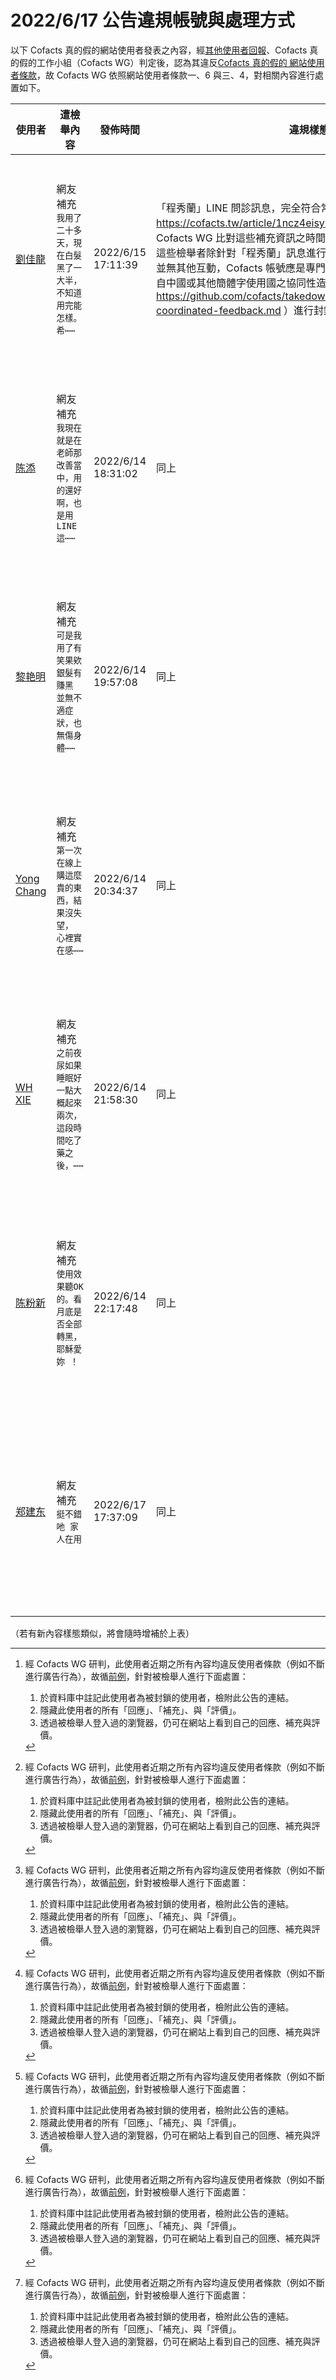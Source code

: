 2022/6/17 公告違規帳號與處理方式
=========

以下 Cofacts 真的假的網站使用者發表之內容，經[其他使用者回報](https://docs.google.com/spreadsheets/d/e/2PACX-1vRdcwXdC36xfgXfSMSk527Zbel9A-__vwRXkQ0NjkzSXoSPETCFc7sI7SoaAFdPCfskugtQL-Md8JgH/pubhtml?gid=438362561&single=true)、Cofacts 真的假的工作小組（Cofacts WG）判定後，認為其違反[Cofacts 真的假的 網站使用者條款](https://github.com/cofacts/rumors-site/blob/master/LEGAL.md)，故 Cofacts WG 依照網站使用者條款一、6 與三、4，對相關內容進行處置如下。

| 使用者 | 遭檢舉內容 | 發佈時間 | 違規樣態 | 處置 |
| ----- | -------- | ------- | ------- | --- |
| [劉佳龍](https://cofacts.github.io/community-builder/#/editorworks?showAll=1&day=365&userId=9VOdZoEBZ4FY5vnA2DXs) | 網友補充<br>`我用了二十多天，現在白髮黑了一大半，不知道用完能怎樣。希⋯⋯` | 2022/6/15 17:11:39 | 「程秀蘭」LINE 問診訊息，完全符合常見詐騙型態（見 https://cofacts.tw/article/1ncz4eisymvwo 的相似可疑訊息）。Cofacts WG 比對這些補充資訊之時間、用語、與使用者名稱，發現這些檢舉者除針對「程秀蘭」訊息進行回報補充之外，在 Cofacts 上並無其他互動，Cofacts 帳號應是專門為留言而開，故認定此應為來自中國或其他簡體字使用國之協同性造假行為（CIB），故循往例（ https://github.com/cofacts/takedowns/blob/master/2022/0617-coordinated-feedback.md ）進行封鎖。 | 隱藏所有被檢舉人發表之內容 [^block] |
| [陈添](https://cofacts.github.io/community-builder/#/editorworks?showAll=1&day=365&userId=bVO8YYEBZ4FY5vnA9DDr) | 網友補充<br>`我現在就是在老師那改善當中，用的還好啊，也是用LINE這⋯⋯` | 2022/6/14 18:31:02 | 同上 | 隱藏所有被檢舉人發表之內容 [^block] |
| [黎艳明](https://cofacts.github.io/community-builder/#/editorworks?showAll=1&day=365&userId=1VMSYoEBZ4FY5vnAujDW) | 網友補充<br>`可是我用了有笑果欸 銀髮有賺黑 並無不適症狀，也無傷身體⋯⋯` | 2022/6/14 19:57:08 | 同上 | 隱藏所有被檢舉人發表之內容 [^block] |
| [Yong Chang](https://cofacts.github.io/community-builder/#/editorworks?showAll=1&day=365&userId=9FMmYoEBZ4FY5vnAzzDY) | 網友補充<br>`第一次在線上購這麼貴的東西，結果沒失望，   心裡實在感⋯⋯` | 2022/6/14 20:34:37 | 同上 | 隱藏所有被檢舉人發表之內容 [^block] |
| [WH XIE](https://cofacts.github.io/community-builder/#/editorworks?showAll=1&day=365&userId=glOBYoEBZ4FY5vnACTGp) | 網友補充<br>`之前夜尿如果睡眠好一點大概起來兩次，這段時間吃了藥之後，⋯⋯` | 2022/6/14 21:58:30 | 同上 | 隱藏所有被檢舉人發表之內容 [^block] |
| [陈粉新](https://cofacts.github.io/community-builder/#/editorworks?showAll=1&day=365&userId=lVOTYoEBZ4FY5vnAmDFf) | 網友補充<br>`使用效果聽OK的。看月底是否全部轉黑，耶穌愛妳 ！` | 2022/6/14 22:17:48 | 同上 | 隱藏所有被檢舉人發表之內容 [^block] |
| [郑建东](https://cofacts.github.io/community-builder/#/editorworks?showAll=1&day=365&userId=cFOYb4EBZ4FY5vnAFz_l) | 網友補充<br>`挺不錯吔 家人在用` | 2022/6/17 17:37:09 | 同上 | 隱藏所有被檢舉人發表之內容 [^block] |

（若有新內容樣態類似，將會隨時增補於上表）

[^block]: 
    經 Cofacts WG 研判，此使用者近期之所有內容均違反使用者條款（例如不斷進行廣告行為），故循[前例](https://github.com/cofacts/takedowns/blob/master/2021/1125-2nd-spam.md)，針對被檢舉人進行下面處置：
    1. 於資料庫中註記此使用者為被封鎖的使用者，檢附此公告的連結。
    2. 隱藏此使用者的所有「回應」、「補充」、與「評價」。
    3. 透過被檢舉人登入過的瀏覽器，仍可在網站上看到自己的回應、補充與評價。
